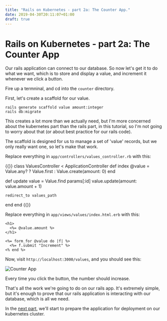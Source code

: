 ```yaml
---
title: "Rails on Kubernetes - part 2a: The Counter App."
date: 2019-04-30T20:11:07+01:00
draft: true
---
```


# Rails on Kubernetes - part 2a: The Counter App

Our rails application can connect to our database. So now let's get it to do
what we want, which is to store and display a value, and increment it whenever
we click a button.

Fire up a termninal, and cd into the `counter` directory.

First, let's create a scaffold for our value.

    rails generate scaffold value amount:integer
    rails db:migrate

This creates a lot more than we actually need, but I'm more concerned about the
kubernetes part than the rails part, in this tutorial, so I'm not going to
worry about that (or about best practice for our rails code).

The scaffold is designed for us to manage a set of 'value' records, but we only
really want one, so let's make that work.

Replace everything in `app/controllers/values_controller.rb` with this:

{{<highlight ruby>}}
class ValuesController < ApplicationController
  def index
    @value = Value.any? ? Value.first : Value.create(amount: 0)
  end

  def update
    value = Value.find params[:id]
    value.update(amount: value.amount + 1)

    redirect_to values_path
  end
end
{{</highlight>}}

Replace everything in `app/views/values/index.html.erb` with this:

    <h1>
      <%= @value.amount %>
    </h1>

    <%= form_for @value do |f| %>
      <%= f.submit "Increment" %>
    <% end %>

Now, visit `http://localhost:3000/values`, and you should see this:

![Counter App](/images/counter-app.png)

Every time you click the button, the number should increase.

That's all the work we're going to do on our rails app. It's extremely simple,
but it's enough to prove that our rails application is interacting with our
database, which is all we need.

In the [next part][part3], we'll start to prepare the application for
deployment on our kubernetes cluster.

[part3]: /posts/rails-on-k8s-dockerise
